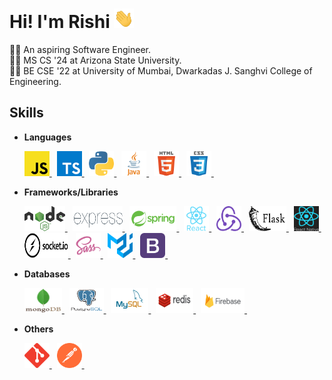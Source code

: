 # Hi! I'm Rishi <img src="https://raw.githubusercontent.com/RishiDesai17/RishiDesai17/main/wave.gif" height="31px">
👨‍💻 An aspiring Software Engineer. <br>
👨‍🎓 MS CS '24 at Arizona State University. <br>
👨‍🎓 BE CSE '22 at University of Mumbai, Dwarkadas J. Sanghvi College of Engineering.

## Skills
- **Languages**

  <a href="https://www.javascript.com/" target="_blank">
    <img src="https://raw.githubusercontent.com/RishiDesai17/RishiDesai17/main/Logos/javascript.png" alt="JavaScript" width="40" height="40"/>
  </a>&nbsp;
  
  <a href="https://www.typescriptlang.org/" target="_blank">
    <img src="https://raw.githubusercontent.com/RishiDesai17/RishiDesai17/main/Logos/typescript.png" alt="Typescript" width="40" height="40"/>
  </a>&nbsp;
  
  <a href="https://www.python.org/" target="_blank">
    <img src="https://raw.githubusercontent.com/RishiDesai17/RishiDesai17/main/Logos/python.svg" alt="Python" width="40" height="40"/>
  </a>&nbsp;
  
  <a href="https://www.java.com/" target="_blank">
    <img src="https://raw.githubusercontent.com/RishiDesai17/RishiDesai17/main/Logos/java.png" alt="Java" width="40" height="40"/>
  </a>&nbsp;
  
  <a href="https://en.wikipedia.org/wiki/HTML/" target="_blank">
    <img src="https://raw.githubusercontent.com/RishiDesai17/RishiDesai17/main/Logos/html.svg" alt="HTML" width="40" height="40"/>
  </a>&nbsp;
  
  <a href="https://en.wikipedia.org/wiki/CSS/" target="_blank">
    <img src="https://raw.githubusercontent.com/RishiDesai17/RishiDesai17/main/Logos/css.svg" alt="CSS" width="40" height="40"/>
  </a>&nbsp;


- **Frameworks/Libraries**

  <a href="https://nodejs.org/" target="_blank">
    <img src="https://raw.githubusercontent.com/RishiDesai17/RishiDesai17/main/Logos/nodejs.png" alt="Node.js" width="65" height="40"/>
  </a>&nbsp;
  
  <a href="https://expressjs.com/" target="_blank">
    <img src="https://raw.githubusercontent.com/RishiDesai17/RishiDesai17/main/Logos/express.png" alt="Express" width="80" height="40"/>
  </a>&nbsp;
  
  <a href="https://spring.io/" target="_blank">
    <img src="https://raw.githubusercontent.com/RishiDesai17/RishiDesai17/main/Logos/spring.svg" alt="Spring" width="75" height="40"/>
  </a>&nbsp;
  
  <a href="https://reactjs.org/" target="_blank">
    <img src="https://raw.githubusercontent.com/RishiDesai17/RishiDesai17/main/Logos/react.svg" alt="React" width="40" height="40"/>
  </a>&nbsp;
  
  <a href="https://redux.js.org/" target="_blank">
    <img src="https://raw.githubusercontent.com/RishiDesai17/RishiDesai17/main/Logos/redux.svg" alt="Redux" width="40" height="40"/>
  </a>&nbsp;
  
  <a href="https://flask.palletsprojects.com/" target="_blank">
    <img src="https://raw.githubusercontent.com/RishiDesai17/RishiDesai17/main/Logos/flask.png" alt="Flask" width="60" height="40"/>
  </a>&nbsp;
  
  <a href="https://reactnative.dev/" target="_blank">
    <img src="https://raw.githubusercontent.com/RishiDesai17/RishiDesai17/main/Logos/react-native.png" alt="React Native" width="40" height="40"/>
  </a>&nbsp;
  
  <a href="https://socket.io/" target="_blank">
    <img src="https://raw.githubusercontent.com/RishiDesai17/RishiDesai17/main/Logos/socketio.png" alt="Socket.io" width="70" height="40"/>
  </a>&nbsp;
  
  <a href="https://sass-lang.com/" target="_blank">
    <img src="https://raw.githubusercontent.com/RishiDesai17/RishiDesai17/main/Logos/sass.svg" alt="Sass" width="40" height="40"/>
  </a>&nbsp;

  <a href="https://material-ui.com/" target="_blank">
    <img src="https://raw.githubusercontent.com/RishiDesai17/RishiDesai17/main/Logos/material-ui.svg" alt="Material UI" width="40" height="40"/>
  </a>&nbsp;

  <a href="https://getbootstrap.com/" target="_blank">
    <img src="https://raw.githubusercontent.com/RishiDesai17/RishiDesai17/main/Logos/bootstrap.png" alt="Bootstrap" width="40" height="40"/>
  </a>&nbsp;

- **Databases**

  <a href="https://www.mongodb.com/" target="_blank">
    <img src="https://raw.githubusercontent.com/RishiDesai17/RishiDesai17/main/Logos/mongodb.svg" alt="Mongo DB" width="60" height="40"/>
  </a>&nbsp;
  
  <a href="https://www.postgresql.org/" target="_blank">
    <img src="https://raw.githubusercontent.com/RishiDesai17/RishiDesai17/main/Logos/postgresql.svg" alt="PostgreSQL" width="55" height="40"/>
  </a>&nbsp;
  
  <a href="https://www.mysql.com/" target="_blank">
    <img src="https://raw.githubusercontent.com/RishiDesai17/RishiDesai17/main/Logos/mysql.svg" alt="MySQL" width="60" height="40"/>
  </a>&nbsp;
  
  <a href="https://redis.io/" target="_blank">
    <img src="https://raw.githubusercontent.com/RishiDesai17/RishiDesai17/main/Logos/redis.svg" alt="Redis" width="60" height="40"/>
  </a>&nbsp;
  
  <a href="https://firebase.google.com/" target="_blank">
    <img src="https://raw.githubusercontent.com/RishiDesai17/RishiDesai17/main/Logos/firebase.svg" alt="Firebase" width="70" height="40"/>
  </a>&nbsp;

- **Others**

  <a href="https://git-scm.com/" target="_blank">
    <img src="https://raw.githubusercontent.com/RishiDesai17/RishiDesai17/main/Logos/git.svg" alt="Git" width="40" height="40"/>
  </a>&nbsp;
  
  <a href="https://www.postman.com/" target="_blank">
    <img src="https://raw.githubusercontent.com/RishiDesai17/RishiDesai17/main/Logos/postman.svg" alt="Postman" width="40" height="40"/>
  </a>&nbsp;

<!--
**RishiDesai17/RishiDesai17** is a ✨ _special_ ✨ repository because its `README.md` (this file) appears on your GitHub profile.

Here are some ideas to get you started:

- 🔭 I’m currently working on ...
- 🌱 I’m currently learning ...
- 👯 I’m looking to collaborate on ...
- 🤔 I’m looking for help with ...
- 💬 Ask me about ...
- 📫 How to reach me: ...
- 😄 Pronouns: ...
- ⚡ Fun fact: ...
-->
